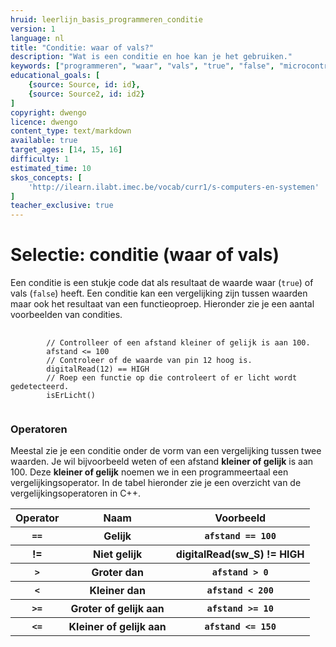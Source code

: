 ```yaml
---
hruid: leerlijn_basis_programmeren_conditie
version: 1
language: nl
title: "Conditie: waar of vals?"
description: "Wat is een conditie en hoe kan je het gebruiken."
keywords: ["programmeren", "waar", "vals", "true", "false", "microcontroller", "µC", "arduino", "dwenguino"]
educational_goals: [
    {source: Source, id: id}, 
    {source: Source2, id: id2}
]
copyright: dwengo
licence: dwengo
content_type: text/markdown
available: true
target_ages: [14, 15, 16]
difficulty: 1
estimated_time: 10
skos_concepts: [
    'http://ilearn.ilabt.imec.be/vocab/curr1/s-computers-en-systemen'
]
teacher_exclusive: true
---
```


# Selectie: conditie (waar of vals)

Een conditie is een stukje code dat als resultaat de waarde waar (<code class="language-cpp">true</code>) of vals (<code class="language-cpp">false</code>) heeft. Een conditie kan een vergelijking zijn tussen waarden maar ook het resultaat van een functieoproep. Hieronder zie je een aantal voorbeelden van condities.

<pre>
    <code class="language-cpp">
        // Controlleer of een afstand kleiner of gelijk is aan 100.
        afstand <= 100
        // Controleer of de waarde van pin 12 hoog is.
        digitalRead(12) == HIGH
        // Roep een functie op die controleert of er licht wordt gedetecteerd.
        isErLicht()
    </code>
</pre>

### Operatoren

Meestal zie je een conditie onder de vorm van een vergelijking tussen twee waarden. Je wil bijvoorbeeld weten of een afstand **kleiner of gelijk** is aan 100. Deze **kleiner of gelijk** noemen we in een programmeertaal een vergelijkingsoperator. In de tabel hieronder zie je een overzicht van de vergelijkingsoperatoren in C++.

<table>
    <tr>
        <th>Operator</th>
        <th>Naam</th>
        <th>Voorbeeld</th>
    </tr>
    <tr>
        <th><code class="language-cpp">==</code></th>
        <th>Gelijk</th>
        <th><code class="language-cpp">afstand == 100</code></th>
    </tr>
    <tr>
        <th><code class="language-cpp"></code>!=</th>
        <th>Niet gelijk</th>
        <th><code class="language-cpp"></code>digitalRead(sw_S) != HIGH</th>
    </tr>
    <tr>
        <th><code class="language-cpp">&gt;</code></th>
        <th>Groter dan</th>
        <th><code class="language-cpp">afstand > 0</code></th>
    </tr>
    <tr>
        <th><code class="language-cpp">&lt;</code></th>
        <th>Kleiner dan</th>
        <th><code class="language-cpp">afstand < 200</code></th>
    </tr>
    <tr>
        <th><code class="language-cpp">>=</code></th>
        <th>Groter of gelijk aan</th>
        <th><code class="language-cpp">afstand >= 10</code></th>
    </tr>
    <tr>
        <th><code class="language-cpp"><=</code></th>
        <th>Kleiner of gelijk aan</th>
        <th><code class="language-cpp">afstand <= 150</code></th>
    </tr>
</table>


